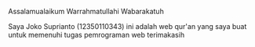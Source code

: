 Assalamualaikum Warrahmatullahi Wabarakatuh

Saya Joko Suprianto (12350110343)
ini adalah web qur'an yang saya buat untuk memenuhi tugas pemrograman web terimakasih
